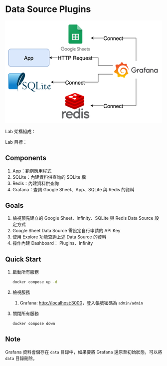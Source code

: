 # Data Source Plugins

![Lab Architecture](lab-arch.png)

Lab 架構組成：


Lab 目標：



## Components

1. App：範例應用程式
2. SQLite：內建資料供查詢的 SQLite 檔
3. Redis：內建資料供查詢
4. Grafana：查詢 Google Sheet、App、SQLite 與 Redis 的資料

## Goals

1. 檢視預先建立的 Google Sheet、Infinity、SQLite 與 Redis Data Source 設定方式
2. Google Sheet Data Source 需設定自行申請的 API Key
3. 使用 Explore 功能查詢上述 Data Source 的資料
4. 操作內建 Dashboard： Plugins、Infinity

## Quick Start

1. 啟動所有服務

   ```bash
   docker compose up -d
   ```

2. 檢視服務
   1. Grafana: <http://localhost:3000>，登入帳號密碼為 `admin/admin`

3. 關閉所有服務

   ```bash
   docker compose down
   ```

## Note

Grafana 資料會儲存在 `data` 目錄中，如果要將 Grafana 還原至初始狀態，可以將 `data` 目錄刪除。
